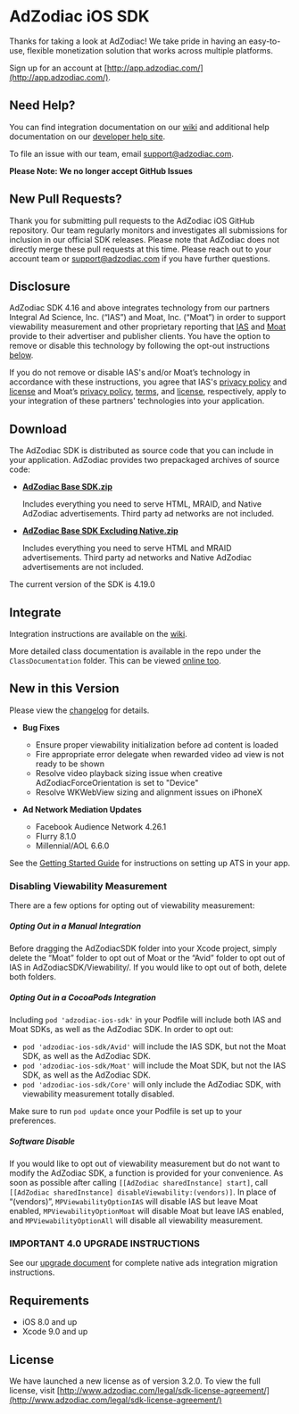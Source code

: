 # AdZodiac iOS SDK

Thanks for taking a look at AdZodiac! We take pride in having an easy-to-use, flexible monetization solution that works across multiple platforms.

Sign up for an account at [http://app.adzodiac.com/](http://app.adzodiac.com/).

## Need Help?

You can find integration documentation on our [wiki](https://github.com/adzodiac/adzodiac-ios-sdk/wiki/Getting-Started) and additional help documentation on our [developer help site](https://www.adzodiac.com/resources/docs).

To file an issue with our team, email [support@adzodiac.com](mailto:support@adzodiac.com).

**Please Note: We no longer accept GitHub Issues**

## New Pull Requests?

Thank you for submitting pull requests to the AdZodiac iOS GitHub repository. Our team regularly monitors and investigates all submissions for inclusion in our official SDK releases. Please note that AdZodiac does not directly merge these pull requests at this time. Please reach out to your account team or [support@adzodiac.com](mailto:support@adzodiac.com) if you have further questions.

## Disclosure
AdZodiac SDK 4.16 and above integrates technology from our partners Integral Ad Science, Inc. (“IAS”) and Moat, Inc. (“Moat”) in order to support viewability measurement and other proprietary reporting that [IAS](https://integralads.com/capabilities/viewability/) and [Moat](https://moat.com/analytics) provide to their advertiser and publisher clients. You have the option to remove or disable this technology by following the opt-out instructions [below](#disableViewability).  

If you do not remove or disable IAS's and/or Moat’s technology in accordance with these instructions, you agree that IAS's [privacy policy](https://integralads.com/privacy-policy/) and [license](https://integralads.com/sdk-license-agreement) and Moat’s [privacy policy](https://moat.com/privacy),  [terms](https://moat.com/terms), and [license](https://moat.com/sdklicense.txt), respectively, apply to your integration of these partners' technologies into your application.

## Download

The AdZodiac SDK is distributed as source code that you can include in your application.  AdZodiac provides two prepackaged archives of source code:

- **[AdZodiac Base SDK.zip](http://bit.ly/2bH8ObO)**

  Includes everything you need to serve HTML, MRAID, and Native AdZodiac advertisements.  Third party ad networks are not included.

- **[AdZodiac Base SDK Excluding Native.zip](http://bit.ly/2bCCgRw)**

  Includes everything you need to serve HTML and MRAID advertisements.  Third party ad networks and Native AdZodiac advertisements are not included.

The current version of the SDK is 4.19.0

## Integrate

Integration instructions are available on the [wiki](https://github.com/adzodiac/adzodiac-ios-sdk/wiki/Getting-Started).

More detailed class documentation is available in the repo under the `ClassDocumentation` folder.  This can be viewed [online too](http://htmlpreview.github.com/?https://github.com/adzodiac/adzodiac-ios-sdk/blob/master/ClassDocumentation/index.html).

## New in this Version

Please view the [changelog](https://github.com/adzodiac/adzodiac-ios-sdk/blob/master/CHANGELOG.md) for details.

- **Bug Fixes**
	- Ensure proper viewability initialization before ad content is loaded
	- Fire appropriate error delegate when rewarded video ad view is not ready to be shown
	- Resolve video playback sizing issue when creative AdZodiacForceOrientation is set to "Device"
	- Resolve WKWebView sizing and alignment issues on iPhoneX

- **Ad Network Mediation Updates**
	- Facebook Audience Network 4.26.1
	- Flurry 8.1.0
	- Millennial/AOL 6.6.0

See the [Getting Started Guide](https://github.com/adzodiac/adzodiac-ios-sdk/wiki/Getting-Started#app-transport-security-settings) for instructions on setting up ATS in your app.  

### <a name="disableViewability"></a>Disabling Viewability Measurement
There are a few options for opting out of viewability measurement: 
##### Opting Out in a Manual Integration
Before dragging the AdZodiacSDK folder into your Xcode project, simply delete the “Moat” folder to opt out of Moat or the “Avid” folder to opt out of IAS in AdZodiacSDK/Viewability/. If you would like to opt out of both, delete both folders.
##### Opting Out in a CocoaPods Integration
Including `pod 'adzodiac-ios-sdk'` in your Podfile will include both IAS and Moat SDKs, as well as the AdZodiac SDK. In order to opt out:
- `pod 'adzodiac-ios-sdk/Avid'` will include the IAS SDK, but not the Moat SDK, as well as the AdZodiac SDK.
- `pod 'adzodiac-ios-sdk/Moat'` will include the Moat SDK, but not the IAS SDK, as well as the AdZodiac SDK.
- `pod 'adzodiac-ios-sdk/Core'` will only include the AdZodiac SDK, with viewability measurement totally disabled.

Make sure to run `pod update` once your Podfile is set up to your preferences.
##### Software Disable
If you would like to opt out of viewability measurement but do not want to modify the AdZodiac SDK, a function is provided for your convenience. As soon as possible after calling `[[AdZodiac sharedInstance] start]`, call `[[AdZodiac sharedInstance] disableViewability:(vendors)]`. In place of “(vendors)”, `MPViewabilityOptionIAS` will disable IAS but leave Moat enabled, `MPViewabilityOptionMoat` will disable Moat but leave IAS enabled, and `MPViewabilityOptionAll` will disable all viewability measurement.

### IMPORTANT 4.0 UPGRADE INSTRUCTIONS

See our [upgrade document](https://github.com/adzodiac/adzodiac-ios-sdk/wiki/Upgrading-Native-Ads-Integration-to-4.0) for complete native ads integration migration instructions.


## Requirements

- iOS 8.0 and up
- Xcode 9.0 and up

## License

We have launched a new license as of version 3.2.0. To view the full license, visit [http://www.adzodiac.com/legal/sdk-license-agreement/](http://www.adzodiac.com/legal/sdk-license-agreement/)
